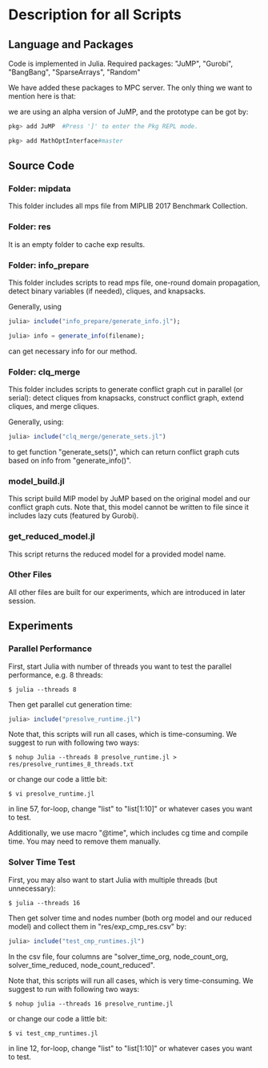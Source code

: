 # Description for all Scripts

## Language and Packages

Code is implemented in Julia. Required packages: "JuMP", "Gurobi", "BangBang", "SparseArrays", "Random"

We have added these packages to MPC server. The only thing we want to mention here is that:

we are using an alpha version of JuMP, and the prototype can be got by:

```julia
pkg> add JuMP  #Press ']' to enter the Pkg REPL mode.

pkg> add MathOptInterface#master
``` 


## Source Code

### Folder: mipdata

This folder includes all mps file from MIPLIB 2017 Benchmark Collection.

### Folder: res

It is an empty folder to cache exp results.

### Folder: info_prepare

This folder includes scripts to read mps file, one-round domain propagation, detect binary variables (if needed), cliques, and knapsacks.

Generally, using

```julia
julia> include("info_prepare/generate_info.jl");

julia> info = generate_info(filename);
```

can get necessary info for our method.

### Folder: clq_merge

This folder includes scripts to generate conflict graph cut in parallel (or serial): detect cliques from knapsacks, construct conflict graph, extend cliques, and merge cliques. 

Generally, using: 

```julia
julia> include("clq_merge/generate_sets.jl")
```

to get function "generate_sets()", which can return conflict graph cuts based on info from "generate_info()".

### model_build.jl

This script build MIP model by JuMP based on the original model and our conflict graph cuts. Note that, this model cannot be written to file since it includes lazy cuts (featured by Gurobi).

### get_reduced_model.jl

This script returns the reduced model for a provided model name.

### Other Files

All other files are built for our experiments, which are introduced in later session.

## Experiments

### Parallel Performance

First, start Julia with number of threads you want to test the parallel performance, e.g. 8 threads:

```
$ julia --threads 8
```

Then get parallel cut generation time:

```julia
julia> include("presolve_runtime.jl")
```

Note that, this scripts will run all cases, which is time-consuming. We suggest to run with following two ways:

```
$ nohup Julia --threads 8 presolve_runtime.jl > res/presolve_runtimes_8_threads.txt
```

or change our code a little bit:

```
$ vi presolve_runtime.jl
``` 

in line 57, for-loop, change "list" to "list[1:10]" or whatever cases you want to test.

Additionally, we use macro "@time", which includes cg time and compile time. You may need to remove them manually.

### Solver Time Test

First, you may also want to start Julia with multiple threads (but unnecessary):

```
$ julia --threads 16
```

Then get solver time and nodes number (both org model and our reduced model) and collect them in "res/exp_cmp_res.csv" by:

```julia
julia> include("test_cmp_runtimes.jl")
```

In the csv file, four columns are "solver_time_org, node_count_org, solver_time_reduced, node_count_reduced".


Note that, this scripts will run all cases, which is very time-consuming. We suggest to run with following two ways:

```
$ nohup julia --threads 16 presolve_runtime.jl
```

or change our code a little bit:

```
$ vi test_cmp_runtimes.jl
``` 

in line 12, for-loop, change "list" to "list[1:10]" or whatever cases you want to test.
